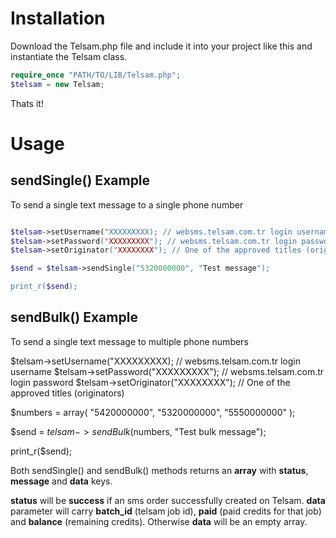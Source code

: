 # Installation

Download the Telsam.php file and include it into your project like this and instantiate the Telsam class.

```php
require_once "PATH/TO/LIB/Telsam.php";
$telsam = new Telsam;
```
Thats it!

# Usage
## sendSingle() Example
To send a single text message to a single phone number

```php

$telsam->setUsername("XXXXXXXXX); // websms.telsam.com.tr login username
$telsam->setPassword("XXXXXXXXX"); // websms.telsam.com.tr login password
$telsam->setOriginator("XXXXXXXX"); // One of the approved titles (originators)

$send = $telsam->sendSingle("5320000000", "Test message");

print_r($send);
```

## sendBulk() Example
To send a single text message to multiple phone numbers

$telsam->setUsername("XXXXXXXXX); // websms.telsam.com.tr login username
$telsam->setPassword("XXXXXXXXX"); // websms.telsam.com.tr login password
$telsam->setOriginator("XXXXXXXX"); // One of the approved titles (originators)

$numbers = array(
  "5420000000",
  "5320000000",
  "5550000000"
);

$send = $telsam->sendBulk($numbers, "Test bulk message");

print_r($send);

Both sendSingle() and sendBulk() methods returns an **array** with **status**, **message** and **data** keys.

**status** will be **success** if an sms order successfully created on Telsam. **data** parameter will carry **batch_id** (telsam job id), **paid** (paid credits for that job) and **balance** (remaining credits). Otherwise **data** will be an empty array.
